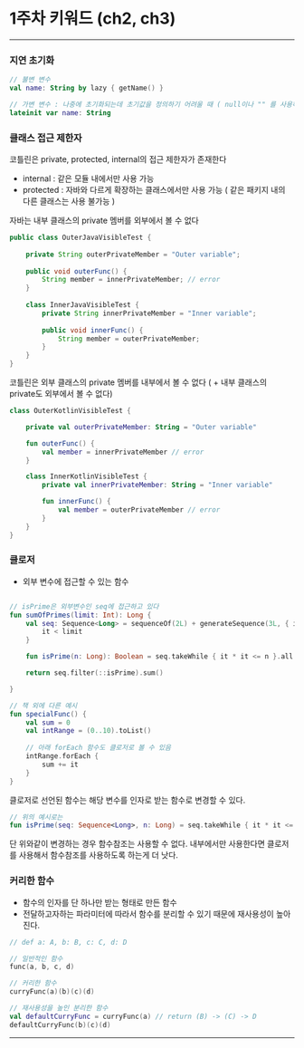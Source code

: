 # 1주차 키워드 (ch2, ch3)

---

### 지연 초기화
```kotlin
// 불변 변수
val name: String by lazy { getName() }

// 가변 변수 : 나중에 초기화되는데 초기값을 정의하기 어려울 때 ( null이나 "" 를 사용하지 않는 방법 )
lateinit var name: String
```

### 클래스 접근 제한자
코틀린은 private, protected, internal의 접근 제한자가 존재한다

- internal : 같은 모듈 내에서만 사용 가능
- protected : 자바와 다르게 확장하는 클래스에서만 사용 가능 ( 같은 패키지 내의 다른 클래스는 사용 불가능 )

자바는 내부 클래스의 private 멤버를 외부에서 볼 수 없다
```java
public class OuterJavaVisibleTest {
    
    private String outerPrivateMember = "Outer variable";
    
    public void outerFunc() {
        String member = innerPrivateMember; // error
    }
    
    class InnerJavaVisibleTest {
        private String innerPrivateMember = "Inner variable";
        
        public void innerFunc() {
            String member = outerPrivateMember;
        }
    }
}
```

코틀린은 외부 클래스의 private 멤버를 내부에서 볼 수 없다 ( + 내부 클래스의 private도 외부에서 볼 수 없다)
```kotlin
class OuterKotlinVisibleTest {

    private val outerPrivateMember: String = "Outer variable"

    fun outerFunc() {
        val member = innerPrivateMember // error
    }

    class InnerKotlinVisibleTest {
        private val innerPrivateMember: String = "Inner variable"

        fun innerFunc() {
            val member = outerPrivateMember // error
        }
    }
}
```

### 클로저
- 외부 변수에 접근할 수 있는 함수
```kotlin

// isPrime은 외부변수인 seq에 접근하고 있다
fun sumOfPrimes(limit: Int): Long {
    val seq: Sequence<Long> = sequenceOf(2L) + generateSequence(3L, { it + 2 }).takeWhile {
        it < limit
    }

    fun isPrime(n: Long): Boolean = seq.takeWhile { it * it <= n }.all { n % it != 0L }

    return seq.filter(::isPrime).sum()

}

// 책 외에 다른 예시
fun specialFunc() {
    val sum = 0
    val intRange = (0..10).toList()
    
    // 아래 forEach 함수도 클로저로 볼 수 있음
    intRange.forEach { 
        sum += it
    }
}
```
클로저로 선언된 함수는 해당 변수를 인자로 받는 함수로 변경할 수 있다.
```kotlin
// 위의 예시로는
fun isPrime(seq: Sequence<Long>, n: Long) = seq.takeWhile { it * it <= n }.all { n % it != 0L }
```
단 위와같이 변경하는 경우 함수참조는 사용할 수 없다. 내부에서만 사용한다면 클로저를 사용해서 함수참조를 사용하도록 하는게 더 낫다.

### 커리한 함수
- 함수의 인자를 단 하나만 받는 형태로 만든 함수
- 전달하고자하는 파라미터에 따라서 함수를 분리할 수 있기 때문에 재사용성이 높아진다.
```kotlin
// def a: A, b: B, c: C, d: D

// 일반적인 함수
func(a, b, c, d)

// 커리한 함수
curryFunc(a)(b)(c)(d)

// 재사용성을 높인 분리한 함수
val defaultCurryFunc = curryFunc(a) // return (B) -> (C) -> D
defaultCurryFunc(b)(c)(d)

```

----
